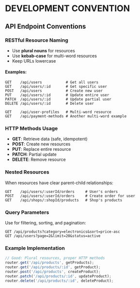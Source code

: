# DEVELOPMENT CONVENTION

## API Endpoint Conventions

### RESTful Resource Naming
- Use **plural nouns** for resources
- Use **kebab-case** for multi-word resources
- Keep URLs lowercase

#### Examples:
```
GET    /api/users           # Get all users
GET    /api/users/:id       # Get specific user
POST   /api/users           # Create new user
PUT    /api/users/:id       # Update entire user
PATCH  /api/users/:id       # Update partial user
DELETE /api/users/:id       # Delete user

GET    /api/user-profiles   # Multi-word resource
GET    /api/payment-methods # Another multi-word example
```

### HTTP Methods Usage
- **GET**: Retrieve data (safe, idempotent)
- **POST**: Create new resources
- **PUT**: Replace entire resource
- **PATCH**: Partial update
- **DELETE**: Remove resource

### Nested Resources
When resources have clear parent-child relationships:
```
GET    /api/users/:userId/orders     # User's orders
POST   /api/users/:userId/orders     # Create order for user
GET    /api/shops/:shopId/products   # Shop's products
```

### Query Parameters
Use for filtering, sorting, and pagination:
```
GET /api/products?category=electronics&sort=price-asc
GET /api/users?page=2&limit=20&status=active
```

### Example Implementation
```javascript
// Good: Plural resources, proper HTTP methods
router.get('/api/products', getProducts);
router.get('/api/products/:id', getProduct);
router.post('/api/products', createProduct);
router.patch('/api/products/:id', updateProduct);
router.delete('/api/products/:id', deleteProduct);
```
